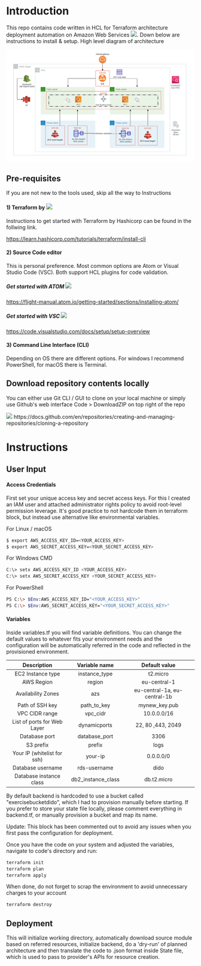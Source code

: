 # Introduction

This repo contains code written in HCL for Terraform architecture deployment automation on Amazon Web Services <img src="https://upload.wikimedia.org/wikipedia/commons/thumb/9/93/Amazon_Web_Services_Logo.svg/800px-Amazon_Web_Services_Logo.svg.png" width="40">. Down below are instructions to install & setup.  High level diagram of architecture 


![](/architecture-diagram.png)

## Pre-requisites
If you are not new to the tools used, skip all the way to Instructions
#### 1) Terraform by <img src="https://www.datocms-assets.com/2885/1508522484-share.jpg" width="85">
Instructions to get started with Terraform by Hashicorp can be found in the follwing link.

https://learn.hashicorp.com/tutorials/terraform/install-cli




#### 2) Source Code editor
This is personal preference. Most common options are Atom or Visual Studio Code (VSC). Both support HCL plugins for code validation. 

##### Get started with ATOM <img src="https://upload.wikimedia.org/wikipedia/commons/thumb/8/80/Atom_editor_logo.svg/1200px-Atom_editor_logo.svg.png" width="50">

https://flight-manual.atom.io/getting-started/sections/installing-atom/

##### Get started with VSC <img src="https://upload.wikimedia.org/wikipedia/commons/thumb/9/9a/Visual_Studio_Code_1.35_icon.svg/2048px-Visual_Studio_Code_1.35_icon.svg.png" width="50">
https://code.visualstudio.com/docs/setup/setup-overview


#### 3) Command Line Interface (CLI)

Depending on OS there are different options. For windows I recommend PowerShell, for macOS there is Terminal. 


## Download repository contents locally

You can either use Git CLI / GUI to clone on your local machine or simply use Github's web interface Code > DownloadZIP on top right of the repo

<img src="https://sites.northwestern.edu/researchcomputing/files/2021/05/github.png" width="400">
https://docs.github.com/en/repositories/creating-and-managing-repositories/cloning-a-repository


# Instructions

## User Input

#### Access Credentials
First set your unique access key and secret access keys. For this I created an IAM user and attached administrator rights policy to avoid root-level permission leverage. It's good practice to not hardcode them in terraform block, but instead use alternative like environmental variables.

For Linux / macOS
```sh 
$ export AWS_ACCESS_KEY_ID=<YOUR_ACCESS_KEY>
$ export AWS_SECRET_ACCESS_KEY=<YOUR_SECRET_ACCESS_KEY>
```
For Windows CMD
```sh
C:\> setx AWS_ACCESS_KEY_ID <YOUR_ACCESS_KEY>
C:\> setx AWS_SECRET_ACCESS_KEY <YOUR_SECRET_ACCESS_KEY>
```
For PowerShell
```sh
PS C:\> $Env:AWS_ACCESS_KEY_ID="<YOUR_ACCESS_KEY>"
PS C:\> $Env:AWS_SECRET_ACCESS_KEY="<YOUR_SECRET_ACCESS_KEY>"
```

#### Variables
Inside variables.tf you will find variable definitions. You can change the default values to whatever fits your environment needs and the configuration will be automatically referred in the code and reflected in the provisioned environment.

| Description | Variable name | Default value |
| :-----: | :---: | :---: |
| EC2 Instance type | instance_type | t2.micro |
| AWS Region | region | eu-central-1 | 
| Availability Zones  | azs | eu-central-1a, eu-central-1b | 
| Path of SSH key | path_to_key | mynew_key.pub | 
| VPC CIDR range | vpc_cidr | 10.0.0.0/16 | 
| List of ports for Web Layer | dynamicports | 22, 80 ,443, 2049 | 
| Database port | database_port | 3306 | 
| S3 prefix | prefix | logs | 
| Your IP (whitelist for ssh) | your-ip | 0.0.0.0/0 | 
| Database username | rds-username | dido | 
| Database instance class | db2_instance_class | db.t2.micro | 

By default backend is hardcoded to use a bucket called "exercisebucketdido", which I had to provision manually before starting. If you prefer to store your state file locally, please comment everything in backend.tf, or manually provision a bucket and map its name. 

Update: This block has been commented out to avoid any issues when you first pass the configuration for deployment.

Once you have the code on your system and adjusted the variables, navigate to code's directory and run:

```sh
terraform init
terraform plan
terraform apply
```

When done, do not forget to scrap the environment to avoid unnecessary charges to your account

```sh
terraform destroy
```
## Deployment

This will initialize working directory, automatically download source module based on referred resources, initialize backend, do a 'dry-run' of planned architecture and then translate the code to .json format inside State file, which is used to pass to provider's APIs for resource creation.
